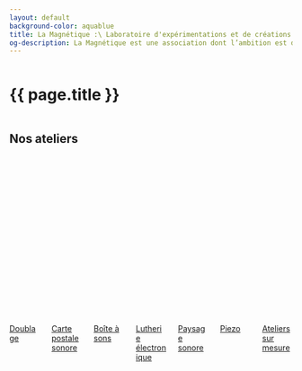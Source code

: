 ```yaml
---
layout: default
background-color: aquablue
title: La Magnétique :\ Laboratoire d'expérimentations et de créations sonores
og-description: La Magnétique est une association dont l’ambition est de démocratiser les pratiques musicales collectives et les cultures numériques en proposant des ateliers sonores hybrides.
---
```


<div class="hero is-medium">
  <div class="hero-body">
    <div class="columns is-mobile is-multiline is-centered mb-3 pb-3">
      <div class="column columns is-centered is-8-desktop is-11-touch is-11-mobile has-text-centered">
        <h1 class="column is-full has-text-centered is-size-1-desktop is-size-4-mobile home-page"><strong>{{ page.title }}</strong></h1>
      </div>
    </div>
  </div>
</div>

<div class="hero" id="ateliers">
  <div class="hero-head">
    <div class="columns is-centered has-text-centered">
      <div class="column is-10 is-12-touch mb-6">
          <h2 class="mb-6 inline-block has-text-centered is-size-4" id="nos-ateliers">Nos ateliers</h2>
      </div>
    </div>
  </div>

  <div class="hero-body-padding-small">
      <div class="columns is-mobile is-multiline is-centered is-vcentered {{ page.layout }}">
        <div class="column is-8-fullhd is-10-desktop is-10-touch is-12-tablet is-12-mobile is-centered is-vcentered columns is-multiline">
          <div class="column is-narrow-fullhd is-4-desktop is-offset-2-touch is-8-touch is-4-tablet is-12-mobile">
              <div class="card">
                  <a class="card-link" href="{{ site.baseurl }}/pages/atelier-doublage" title="doublage">
                    <div class="card-image">
                      <figure class="image">
                        <img src="{{ site.baseurl }}/assets/img/doublage-mini.png" alt="Placeholder image">
                      </figure>
                    </div>
                    <div id="bg-azur" class="card-content has-text-centered is-size-5">
                      <p>Doublage</p>
                    </div>
                  </a>
              </div>
          </div>
          <div class="column is-narrow-fullhd is-4-desktop is-offset-2-touch is-8-touch is-4-tablet is-12-mobile">
              <div class="card">
                <a href="{{ site.baseurl }}/pages/atelier-carte-postale-sonore" title="Carte postale sonore">
                  <div class="card-image">
                    <figure class="image">
                      <img src="{{ site.baseurl }}/assets/img/carte-postale-sonore-mini.png" alt="Placeholder image">
                    </figure>
                  </div>
                  <div id="bg-yellow" class="card-content has-text-centered is-size-5">
                    <p>Carte postale sonore</p>
                  </div>
                </a>
              </div>
          </div>
          <div class="column is-narrow-fullhd is-4-desktop is-offset-2-touch is-8-touch is-4-tablet is-12-mobile">
              <div class="card">
                <a href="{{ site.baseurl }}/pages/atelier-boite-a-sons" title="Boîte à sons">
                  <div class="card-image">
                    <figure class="image">
                      <img src="{{ site.baseurl }}/assets/img/boite-a-sons-mini.png" alt="Placeholder image">
                    </figure>
                  </div>
                  <div id="bg-orange" class="card-content has-text-centered is-size-5">
                    <p>Boîte à sons</p>
                  </div>
                </a>
              </div>
          </div>
          <div class="column is-narrow-fullhd is-4-desktop is-offset-2-touch is-8-touch is-4-tablet is-12-mobile">
              <div class="card">
                <a href="{{ site.baseurl }}/pages/atelier-lutherie-electronique" title="Lutherie électronique">
                  <div class="card-image">
                    <figure class="image">
                      <img src="{{ site.baseurl }}/assets/img/lutherie-electronique-mini.png" alt="Placeholder image">
                    </figure>
                  </div>
                  <div id="bg-blueduck" class="card-content has-text-centered is-size-5">
                    <p>Lutherie électronique</p>
                  </div>
                </a>
              </div>
          </div>
          <div class="column is-narrow-fullhd is-4-desktop is-offset-2-touch is-8-touch is-4-tablet is-12-mobile">
            <div class="card">
              <a href="{{ site.baseurl }}/pages/atelier-paysage-sonore" title="Paysage sonore">
                <div class="card-image">
                  <figure class="image">
                    <img src="{{ site.baseurl }}/assets/img/paysage-sonore-mini.png" alt="Placeholder image">
                  </figure>
                </div>
                <div id="bg-orange" class="card-content has-text-centered is-size-5">
                  <p>Paysage sonore</p>
                </div>
              </a>
            </div>
          </div>
          <div class="column is-narrow-fullhd is-4-desktop is-offset-2-touch is-8-touch is-4-tablet is-12-mobile">
              <div class="card">
                <a href="{{ site.baseurl }}/pages/atelier-piezo" title="Piezo">
                  <div class="card-image">
                    <figure class="image">
                      <img src="{{ site.baseurl }}/assets/img/piezo-mini.png" alt="Placeholder image">
                    </figure>
                  </div>
                  <div id="bg-yellow" class="card-content has-text-centered is-size-5">
                    <p>Piezo</p>
                  </div>
                </a>
              </div>
          </div>
          <div class="column is-narrow-fullhd is-4-desktop is-offset-2-touch is-8-touch is-4-tablet is-12-mobile">
              <div class="card">
                <a href="{{ site.baseurl }}/pages/ateliers-sur-mesure" title="Ateliers sur mesure">
                  <div class="card-image">
                    <figure class="image">
                      <img src="{{ site.baseurl }}/assets/img/ateliers-sur-mesure-mini.png" alt="Placeholder image">
                    </figure>
                  </div>
                  <div id="bg-azur" class="card-content has-text-centered is-size-5">
                    <p>Ateliers sur mesure</p>
                  </div>
                </a>
              </div>
          </div>
        </div>
      </div>
  </div>
  <div class="hero-foot mb-6 pb-6"></div>
</div>
